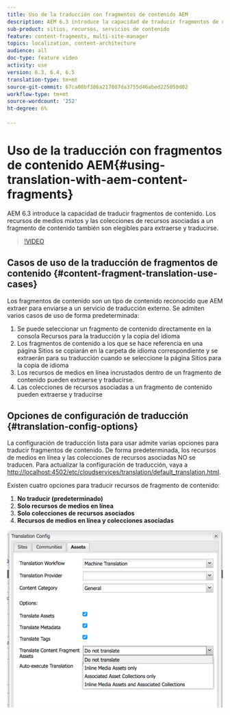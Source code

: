 ```yaml
---
title: Uso de la traducción con fragmentos de contenido AEM
description: AEM 6.3 introduce la capacidad de traducir fragmentos de contenido. Los recursos de medios mixtos y las colecciones de recursos asociadas a un fragmento de contenido también son elegibles para extraerse y traducirse.
sub-product: sitios, recursos, servicios de contenido
feature: content-fragments, multi-site-manager
topics: localization, content-architecture
audience: all
doc-type: feature video
activity: use
version: 6.3, 6.4, 6.5
translation-type: tm+mt
source-git-commit: 67ca08bf386a217807da3755d46abed225050d02
workflow-type: tm+mt
source-wordcount: '252'
ht-degree: 6%

---
```



# Uso de la traducción con fragmentos de contenido AEM{#using-translation-with-aem-content-fragments}

AEM 6.3 introduce la capacidad de traducir fragmentos de contenido. Los recursos de medios mixtos y las colecciones de recursos asociadas a un fragmento de contenido también son elegibles para extraerse y traducirse.

>[!VIDEO](https://video.tv.adobe.com/v/18131/?quality=9&learn=on)

## Casos de uso de la traducción de fragmentos de contenido {#content-fragment-translation-use-cases}

Los fragmentos de contenido son un tipo de contenido reconocido que AEM extraer para enviarse a un servicio de traducción externo. Se admiten varios casos de uso de forma predeterminada:

1. Se puede seleccionar un fragmento de contenido directamente en la consola Recursos para la traducción y la copia del idioma
2. Los fragmentos de contenido a los que se hace referencia en una página Sitios se copiarán en la carpeta de idioma correspondiente y se extraerán para su traducción cuando se seleccione la página Sitios para la copia de idioma
3. Los recursos de medios en línea incrustados dentro de un fragmento de contenido pueden extraerse y traducirse.
4. Las colecciones de recursos asociadas a un fragmento de contenido pueden extraerse y traducirse

## Opciones de configuración de traducción {#translation-config-options}

La configuración de traducción lista para usar admite varias opciones para traducir fragmentos de contenido. De forma predeterminada, los recursos de medios en línea y las colecciones de recursos asociadas NO se traducen. Para actualizar la configuración de traducción, vaya a [http://localhost:4502/etc/cloudservices/translation/default_translation.html](http://localhost:4502/etc/cloudservices/translation/default_translation.html).

Existen cuatro opciones para traducir recursos de fragmento de contenido:

1. **No traducir (predeterminado)**
2. **Solo recursos de medios en línea**
3. **Solo colecciones de recursos asociados**
4. **Recursos de medios en línea y colecciones asociadas**

![Configuración de traducción](assets/classic-ui-dialog.png)

